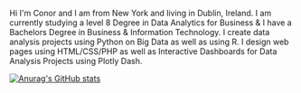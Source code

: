 Hi I'm Conor and I am from New York and living in Dublin, Ireland. I am currently studying a level 8 Degree in Data Analytics for Business & I have a Bachelors Degree in Business & Information Technology. I create data analysis projects using Python on Big Data as well as using R. I design web pages using HTML/CSS/PHP as well as Interactive Dashboards for Data Analysis Projects using Plotly Dash. 






[![Anurag's GitHub stats](https://github-readme-stats.vercel.app/api?username=maccon94)](https://github.com/anuraghazra/github-readme-stats)
